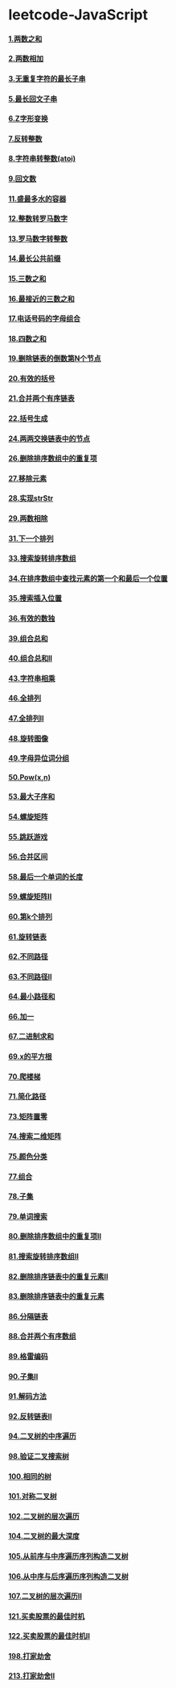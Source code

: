 # leetcode-JavaScript
#### [1.两数之和](./leetcode/1.两数之和.js)</br>
#### [2.两数相加](./leetcode/2.两数相加.js)</br>
#### [3.无重复字符的最长子串](./leetcode/3.无重复字符的最长子串.js)</br>
#### [5.最长回文子串](./leetcode/5.最长回文子串.js)</br>
#### [6.Z字形变换](./leetcode/6.Z字形变换.js)</br>
#### [7.反转整数](./leetcode/7.反转整数.js)</br>
#### [8.字符串转整数(atoi)](./leetcode/8.字符串转整数(atoi).js)</br>
#### [9.回文数](./leetcode/9.回文数.js)</br>
#### [11.盛最多水的容器](./leetcode/11.盛最多水的容器.js)</br>
#### [12.整数转罗马数字](./leetcode/12.整数转罗马数字.js)</br>
#### [13.罗马数字转整数](./leetcode/13.罗马数字转整数.js)</br>
#### [14.最长公共前缀](./leetcode/14.最长公共前缀.js)</br>
#### [15.三数之和](./leetcode/15.三数之和.js)</br>
#### [16.最接近的三数之和](./leetcode/16.最接近的三数之和.js)</br>
#### [17.电话号码的字母组合](./leetcode/17.电话号码的字母组合.js)</br>
#### [18.四数之和](./leetcode/18.四数之和.js)</br>
#### [19.删除链表的倒数第N个节点](./leetcode/19.删除链表的倒数第N个节点.js)</br>
#### [20.有效的括号](./leetcode/20.有效的括号.js)</br>
#### [21.合并两个有序链表](./leetcode/21.合并两个有序链表.js)</br>
#### [22.括号生成](./leetcode/22.括号生成.js)</br>
#### [24.两两交换链表中的节点](./leetcode/24.两两交换链表中的节点.js)</br>
#### [26.删除排序数组中的重复项](./leetcode/26.删除排序数组中的重复项.js)</br>
#### [27.移除元素](./leetcode/27.移除元素.js)</br>
#### [28.实现strStr](./leetcode/28.实现strStr.js)</br>
#### [29.两数相除](./leetcode/29.两数相除.js)</br>
#### [31.下一个排列](./leetcode/31.下一个排列.js)</br>
#### [33.搜索旋转排序数组](./leetcode/33.搜索旋转排序数组.js)</br>
#### [34.在排序数组中查找元素的第一个和最后一个位置](./leetcode/34.在排序数组中查找元素的第一个和最后一个位置.js)</br>
#### [35.搜索插入位置](./leetcode/35.搜索插入位置.js)</br>
#### [36.有效的数独](./leetcode/36.有效的数独.js)</br>
#### [39.组合总和](./leetcode/39.组合总和.js)</br>
#### [40.组合总和II](./leetcode/40.组合总和II.js)</br>
#### [43.字符串相乘](./leetcode/43.字符串相乘.js)</br>
#### [46.全排列](./leetcode/46.全排列.js)</br>
#### [47.全排列II](./leetcode/47.全排列II.js)</br>
#### [48.旋转图像](./leetcode/48.旋转图像.js)</br>
#### [49.字母异位词分组](./leetcode/49.字母异位词分组.js)</br>
#### [50.Pow(x,n)](./leetcode/50.Pow(x,n).js)</br>
#### [53.最大子序和](./leetcode/53.最大子序和.js)</br>
#### [54.螺旋矩阵](./leetcode/54.螺旋矩阵.js)</br>
#### [55.跳跃游戏](./leetcode/55.跳跃游戏.js)</br>
#### [56.合并区间](./leetcode/56.合并区间.js)</br>
#### [58.最后一个单词的长度](./leetcode/58.最后一个单词的长度.js)</br>
#### [59.螺旋矩阵II](./leetcode/59.螺旋矩阵II.js)</br>
#### [60.第k个排列](./leetcode/60.第k个排列.js)</br>
#### [61.旋转链表](./leetcode/61.旋转链表.js)</br>
#### [62.不同路径](./leetcode/62.不同路径.js)</br>
#### [63.不同路径II](./leetcode/63.不同路径II.js)</br>
#### [64.最小路径和](./leetcode/64.最小路径和.js)</br>
#### [66.加一](./leetcode/66.加一.js)</br>
#### [67.二进制求和](./leetcode/67.二进制求和.js)</br>
#### [69.x的平方根](./leetcode/69.x的平方根.js)</br>
#### [70.爬楼梯](./leetcode/70.爬楼梯.js)</br>
#### [71.简化路径](./leetcode/71.简化路径.js)</br>
#### [73.矩阵置零](./leetcode/73.矩阵置零.js)</br>
#### [74.搜索二维矩阵](./leetcode/74.搜索二维矩阵.js)</br>
#### [75.颜色分类](./leetcode/75.颜色分类.js)</br>
#### [77.组合](./leetcode/77.组合.js)</br>
#### [78.子集](./leetcode/78.子集.js)</br>
#### [79.单词搜索](./leetcode/79.单词搜索.js)</br>
#### [80.删除排序数组中的重复项II](./leetcode/80.删除排序数组中的重复项II.js)</br>
#### [81.搜索旋转排序数组II](./leetcode/81.搜索旋转排序数组II.js)</br>
#### [82.删除排序链表中的重复元素II](./leetcode/82.删除排序链表中的重复元素II.js)</br>
#### [83.删除排序链表中的重复元素](./leetcode/83.删除排序链表中的重复元素.js)</br>
#### [86.分隔链表](./leetcode/86.分隔链表.js)</br>
#### [88.合并两个有序数组](./leetcode/88.合并两个有序数组.js)</br>
#### [89.格雷编码](./leetcode/89.格雷编码.js)</br>
#### [90.子集II](./leetcode/90.子集II.js)</br>
#### [91.解码方法](./leetcode/91.解码方法.js)</br>
#### [92.反转链表II](./leetcode/92.反转链表II.js)</br>
#### [94.二叉树的中序遍历](./leetcode/94.二叉树的中序遍历.js)</br>
#### [98.验证二叉搜索树](./leetcode/98.验证二叉搜索树.js)</br>
#### [100.相同的树](./leetcode/100.相同的树.js)</br>
#### [101.对称二叉树](./leetcode/101.对称二叉树.js)</br>
#### [102.二叉树的层次遍历](./leetcode/102.二叉树的层次遍历.js)</br>
#### [104.二叉树的最大深度](./leetcode/104.二叉树的最大深度.js)</br>
#### [105.从前序与中序遍历序列构造二叉树](./leetcode/105.从前序与中序遍历序列构造二叉树.js)</br>
#### [106.从中序与后序遍历序列构造二叉树](./leetcode/106.从中序与后序遍历序列构造二叉树.js)</br>
#### [107.二叉树的层次遍历II](./leetcode/107.二叉树的层次遍历II.js)</br>
#### [121.买卖股票的最佳时机](./leetcode/121.买卖股票的最佳时机.js)</br>
#### [122.买卖股票的最佳时机II](./leetcode/122.买卖股票的最佳时机II.js)</br>
#### [198.打家劫舍](./leetcode/198.打家劫舍.js)</br>
#### [213.打家劫舍II](./leetcode/213.打家劫舍II.js)</br>

